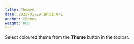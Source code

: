 ```yaml
---
title: Themes
date: 2022-01-29T10:51:07Z
anchor: themes
weight: 600
---
```


Select coloured theme from the **Theme** button in the toolbar.
